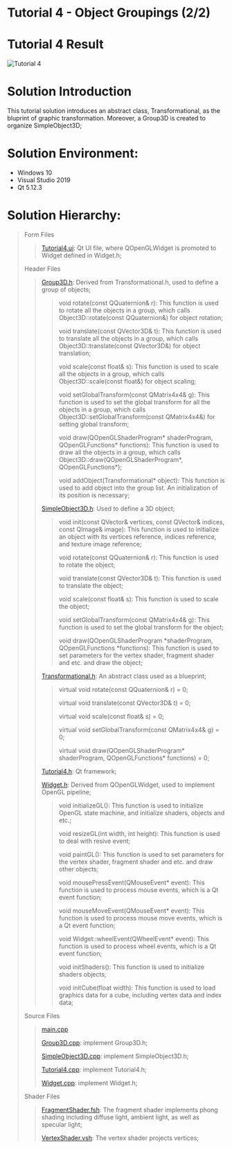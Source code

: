 Tutorial 4 - Object Groupings (2/2)
=============================

# Tutorial 4 Result
![Tutorial 4](https://github.com/jingyangcarl/QtOpenGLTutorials/blob/master/Code/Tutorial4/Tutorial4/result.jpg)

# Solution Introduction
This tutorial solution introduces an abstract class, Transformational, as the bluprint of graphic transformation. Moreover, a Group3D is created to organize SimpleObject3D;

# Solution Environment:
* Windows 10
* Visual Studio 2019
* Qt 5.12.3

# Solution Hierarchy:
> Form Files
>> [Tutorial4.ui](https://github.com/jingyangcarl/QtOpenGLTutorials/blob/master/Code/Tutorial4/Tutorial4/Tutorial4.ui): Qt UI file, where QOpenGLWidget is promoted to Widget defined in Widget.h;
>
> Header Files
>> [Group3D.h](https://github.com/jingyangcarl/QtOpenGLTutorials/blob/master/Code/Tutorial4/Tutorial4/Group3D.h): Derived from Transformational.h, used to define a group of objects;
>>
>>> void rotate(const QQuaternion& r): This function is used to rotate all the objects in a group, which calls Object3D::rotate(const QQuaternion&) for object rotation;
>>>
>>> void translate(const QVector3D& t): This function is used to translate all the objects in a group, which calls Object3D::translate(const QVector3D&) for object translation;
>>>
>>> void scale(const float& s): This function is used to scale all the objects in a group, which calls Object3D::scale(const float&) for object scaling;
>>>
>>> void setGlobalTransform(const QMatrix4x4& g): This function is used to set the global transform for all the objects in a group, which calls Object3D::setGlobalTransform(const QMatrix4x4&) for setting global transform;
>>>
>>> void draw(QOpenGLShaderProgram* shaderProgram, QOpenGLFunctions* functions): This function is used to draw all the objects in a group, which calls Object3D::draw(QOpenGLShaderProgram*, QOpenGLFunctions*);
>>>
>>> void addObject(Transformational* object): This function is used to add object into the group list. An initialization of its position is necessary;
>>
>> [SimpleObject3D.h](https://github.com/jingyangcarl/QtOpenGLTutorials/blob/master/Code/Tutorial4/Tutorial4/SimpleObject3D.h): Used to define a 3D object;
>>
>>> void init(const QVector<Vertex>& vertices, const QVector<GLuint>& indices, const QImage& image): This function is used to initialize an object with its vertices reference, indices reference, and texture image reference;
>>>
>>> void rotate(const QQuaternion& r): This function is used to rotate the object;
>>> 
>>> void translate(const QVector3D& t): This function is used to translate the object;
>>> 
>>> void scale(const float& s): This function is used to scale the object;
>>>
>>> void setGlobalTransform(const QMatrix4x4& g): This function is used to set the global transform for the object;
>>>
>>> void draw(QOpenGLShaderProgram *shaderProgram, QOpenGLFunctions *functions): This function is used to set parameters for the vertex shader, fragment shader and etc. and draw the object;
>>
>> [Transformational.h](https://github.com/jingyangcarl/QtOpenGLTutorials/blob/master/Code/Tutorial4/Tutorial4/Transformational.h): An abstract class used as a blueprint;
>>
>>> virtual void rotate(const QQuaternion& r) = 0;
>>>
>>> virtual void translate(const QVector3D& t) = 0;
>>>
>>> virtual void scale(const float& s) = 0;
>>>
>>> virtual void setGlobalTransform(const QMatrix4x4& g) = 0;
>>>
>>> virtual void draw(QOpenGLShaderProgram* shaderProgram, QOpenGLFunctions* functions) = 0;
>>
>> [Tutorial4.h](https://github.com/jingyangcarl/QtOpenGLTutorials/blob/master/Code/Tutorial4/Tutorial4/Tutorial4.h): Qt framework;
>>
>> [Widget.h](https://github.com/jingyangcarl/QtOpenGLTutorials/blob/master/Code/Tutorial4/Tutorial4/Widget.h): Derived from QOpenGLWidget, used to implement OpenGL pipeline;
>>
>>> void initializeGL(): This function is used to initialize OpenGL state machine, and initialize shaders, objects and etc.;
>>> 
>>> void resizeGL(int width, int height): This function is used to deal with resive event;
>>>
>>> void paintGL(): This function is used to set parameters for the vertex shader, fragment shader and etc. and draw other objects;
>>>
>>> void mousePressEvent(QMouseEvent* event): This function is used to process mouse events, which is a Qt event function;
>>>
>>> void mouseMoveEvent(QMouseEvent* event): This function is used to process mouse move events, which is a Qt event function;
>>>
>>> void Widget::wheelEvent(QWheelEvent* event): This function is used to process wheel events, which is a Qt event function;
>>>
>>> void initShaders(): This function is used to initialize shaders objects;
>>> 
>>> void initCube(float width): This function is used to load graphics data for a cube, including vertex data and index data;
>>
>
> Source Files
>> [main.cpp](https://github.com/jingyangcarl/QtOpenGLTutorials/blob/master/Code/Tutorial4/Tutorial4/main.cpp)
>>
>> [Group3D.cpp](https://github.com/jingyangcarl/QtOpenGLTutorials/blob/master/Code/Tutorial4/Tutorial4/Group3D.cpp): implement Group3D.h;
>>
>> [SimpleObject3D.cpp](https://github.com/jingyangcarl/QtOpenGLTutorials/blob/master/Code/Tutorial4/Tutorial4/SimpleObject3D.cpp): implement SimpleObject3D.h;
>>
>> [Tutorial4.cpp](https://github.com/jingyangcarl/QtOpenGLTutorials/blob/master/Code/Tutorial4/Tutorial4/Tutorial4.cpp): implement Tutorial4.h;
>>
>> [Widget.cpp](https://github.com/jingyangcarl/QtOpenGLTutorials/blob/master/Code/Tutorial4/Tutorial4/Widget.cpp): implement Widget.h;
>
> Shader Files
>> [FragmentShader.fsh](https://github.com/jingyangcarl/QtOpenGLTutorials/blob/master/Code/Tutorial4/Tutorial4/FragmentShader.fsh): The fragment shader implements phong shading including diffuse light, ambient light, as well as specular light;
>>
>> [VertexShader.vsh](https://github.com/jingyangcarl/QtOpenGLTutorials/blob/master/Code/Tutorial4/Tutorial4/VertexShader.vsh): The vertex shader projects vertices;
>

